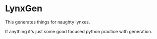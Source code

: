 # LynxGen

This generates things for naughty lynxes.

If anything it's just some good focused python practice with generation.
